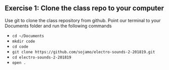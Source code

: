 
## Exercise 1: Clone the class repo to your computer

Use git to clone the class repository from github. Point our terminal to your Documents folder and run the following commands

  - `cd ~/Documents`
  - `mkdir code`
  - `cd code`
  - `git clone https://github.com/sojamo/electro-sounds-2-201819.git`
  - `cd electro-sounds-2-201819`
  - `open .`
